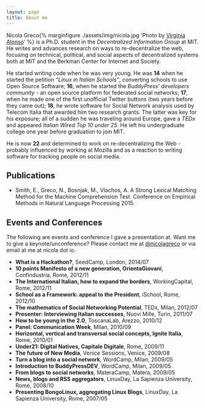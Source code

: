 ```yaml
---
layout: page
title: About me
---
```


Nicola Greco{% marginfigure ./assets/img/nicola.jpg 'Photo by [Virginia Alonso](http://virginialonso.com)' %} is a Ph.D. student in the _Decentralized Information Group_ at MIT. He writes and advances research on ways to re-decentralize the web, focusing on technical, political, and social aspects of decentralized systems both at MIT and the Berkman Center for Internet and Society.

He started writing code when he was very young. He was __14__ when he started the petition _“Linux in Italian Schools”_, converting schools to use Open Source Software; __16__, when he started the _BuddyPress’ developers community_ - an open source platform for federated social networks; __17__, when he made one of the first unofficial Twitter buttons (two years before they came out); __18__, he wrote software for Social Network analysis used by Telecom Italia that awarded him two research grants. The latter was key for his exposure; all of a sudden he was traveling around Europe, gave a *TEDx* and appeared *Italian Wired Top 10 under 25*. He left his undergraduate college one year before graduation to join MIT.

He is now __22__ and determined to work on re-decentralizing the Web - probably influenced by working at Mozilla and as a reaction to writing software for tracking people on social media.

## Publications

- Smith, E., Greco, N., Bosnjak, M., Vlachos, A. A Strong Lexical Matching Method for the Machine Comprehension Test. Conference on Empirical Methods in Natural Language Processing 2015. 

## Events and Conferences

The following are events and conference I gave a presentation at. Want me to give a keynote/unconference? Please contact me at [@nicolagreco](http://twitter.com/nicolagreco) or via email at me at nicola dot io.

- __What is a Hackathon?__, SeedCamp, London, 2014/07 
- __10 points Manifesto of a new generation, OrientaGiovani__, Confindustria, Rome, 2012/11 
- __The International Italian, how to expand the borders__, WorkingCapital, Rome, 2012/11 
- __School as a Framework: appeal to the President__, iSchool, Rome, 2012/10
- __The mathematics of Social Networking Potential__, TEDx, Milan, 2012/07
- __Presenter: Interviewing Italian successes__, Nuovi Mille, Turin, 2011/07
- __How to be young in the 2.0__, ToscanaLab, Arezzo, 2010/12
- __Panel: Communication Week__, Milan, 2010/09 
- __Horizontal, vertical and transversal social concepts, Ignite Italia__, Rome, 2010/01 
- __Under21: Digital Natives, Capitale Digitale__, Rome, 2009/11
- __The future of New Media__, Venice Sessions, Venice, 2009/08
- __Turn a blog into a social network__, WordCamp, Milan, 2009/05
- __Introduction to BuddyPressDEV__, WordCamp, Milan, 2009/05
- __From blogs to social networks__, MateraCamp, Matera, 2009/05
- __News, blogs and RSS aggregators__, LinuxDay, La Sapienza University, Rome, 2008/10 
- __Presenting BongoLinux, aggregating Linux Blogs__, LinuxDay, La Sapienza University, Rome, 2007/05
